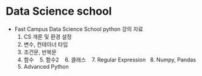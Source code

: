 # Data Science school
 * Fast Campus Data Science School python 강의 자료
    1. CS 개론 및 환경 설정
    2. 변수, 컨테이너 타입
    3. 조건문, 반복문
    4. 함수
    5. 함수2
    6. 클래스
    7. Regular Expression
    8. Numpy, Pandas
    9. Advanced Python
